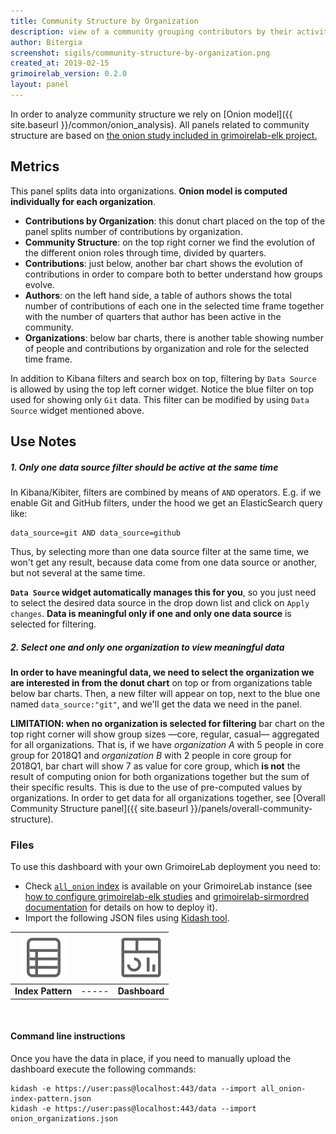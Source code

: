 ```yaml
---
title: Community Structure by Organization
description: view of a community grouping contributors by their activity, split by organizations.
author: Bitergia
screenshot: sigils/community-structure-by-organization.png
created_at: 2019-02-15
grimoirelab_version: 0.2.0
layout: panel
---
```


In order to analyze community structure we rely on 
[Onion model]({{ site.baseurl }}/common/onion_analysis). All panels
related to community structure are based on [the onion study included in
grimoirelab-elk project.](https://github.com/chaoss/grimoirelab-elk/blob/master/doc/studies.md#onion-study)


## Metrics

This panel splits data into organizations. **Onion model is computed individually
for each organization**.

* **Contributions by Organization**: this donut chart placed on the top of
the panel splits number of contributions by organization. 
* **Community Structure**: on the top right corner we find the evolution of
the different onion roles through time, divided by quarters. 
* **Contributions**: just below, another bar chart shows the
evolution of contributions in order to compare both to better
understand how groups evolve.
* **Authors**: on the left hand side, a table of authors shows the total
number of contributions of each one in the selected time frame together
with the number of quarters that author has been active in the community.
* **Organizations**: below bar charts, there is another table showing number of
people and contributions by organization and role for the selected time frame.

In addition to Kibana filters and search box on top, filtering by `Data
Source` is allowed by using the top left corner widget. Notice the blue filter
on top used for showing only `Git` data. This filter can be modified by using
`Data Source` widget mentioned above.

## Use Notes

##### 1. Only one data source filter should be active at the same time

In Kibana/Kibiter, filters are combined by means of `AND` operators.
E.g. if we enable Git and GitHub filters, under the hood we get
an ElasticSearch query like:
```
data_source=git AND data_source=github
```
Thus, by selecting more than one data source filter at the same time,
we won't get any result, because data come from one data source or another,
but not several at the same time.

**`Data Source` widget automatically manages this for you**, so you just need
to select the desired data source in the drop down list and click on
`Apply changes`. **Data is meaningful only if one and only one data source** 
is selected for filtering.

##### 2. Select one and only one organization to view meaningful data

**In order to have meaningful data, we need to select the organization we
are interested in from the donut chart** on top or from
organizations table below bar charts. Then, a new filter will appear on top, next
to the blue one named `data_source:"git"`, and we'll get the data we need in
the panel.

**LIMITATION: when no organization is selected for filtering** bar chart
on the top right corner will show group sizes
&mdash;core, regular, casual&mdash; aggregated for all organizations. 
That is, if we have _organization A_ with 5 people in core group for 2018Q1
and _organization B_ with 2 people in core group for 2018Q1, bar chart will
show 7 as value for core group, which **is not** the result of computing
onion for both organizations together but the sum of their specific results.
This is due to the use of pre-computed values by organizations. In order
to get data for all organizations together, see 
[Overall Community Structure panel]({{ site.baseurl }}/panels/overall-community-structure).

### Files
To use this dashboard with your own GrimoireLab deployment you need to:
* Check [`all_onion` index][onion-schema] is available on your GrimoireLab instance
(see [how to configure grimoirelab-elk studies][elk-studies] and
[grimoirelab-sirmordred documentation][sirmordred] for details on how to deploy it).
* Import the following JSON files using [Kidash tool](https://github.com/chaoss/grimoirelab-kidash/).

| [![Index Pattern][ip-icon]][index-pattern] | | [![Dashboard][dash-icon]][dashboard] |
| :---------: | ---------- | :-------------: |
| **Index Pattern** | ----- | **Dashboard** |

<br />

#### Command line instructions
Once you have the data in place, if you need to manually upload the dashboard execute the
following commands:
```
kidash -e https://user:pass@localhost:443/data --import all_onion-index-pattern.json
kidash -e https://user:pass@localhost:443/data --import onion_organizations.json
```

[onion-schema]: https://github.com/chaoss/grimoirelab-elk/blob/master/schema/onion.csv
[elk-studies]: https://github.com/chaoss/grimoirelab-elk/blob/master/doc/studies.md#running-studies-from-mordred 
[sirmordred]: https://github.com/chaoss/grimoirelab-sirmordred#sirmordred-
[dash-icon]: ../assets/images/icons/dashboard.png
[ip-icon]: ../assets/images/icons/file-ruled.png
[dashboard]: https://raw.githubusercontent.com/chaoss/grimoirelab-sigils/master/json/onion_organizations.json
[index-pattern]: https://raw.githubusercontent.com/chaoss/grimoirelab-sigils/master/json/all_onion-index-pattern.json
